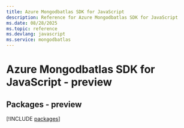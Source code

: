 ```yaml
---
title: Azure Mongodbatlas SDK for JavaScript
description: Reference for Azure Mongodbatlas SDK for JavaScript
ms.date: 08/28/2025
ms.topic: reference
ms.devlang: javascript
ms.service: mongodbatlas
---
```

# Azure Mongodbatlas SDK for JavaScript - preview
## Packages - preview
[!INCLUDE [packages](mongodbatlas-index.md)]